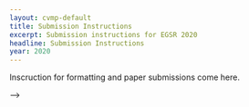```yaml
---
layout: cvmp-default
title: Submission Instructions
excerpt: Submission instructions for EGSR 2020
headline: Submission Instructions
year: 2020
---
```


<!-- ### Paper submission -->
Inscruction for formatting and paper submissions come here.
<!--
CVMP 2019 offers the opportunity to showcase your work through submission of Full (up to 10 pages) and Short (1 page) papers.

All submissions should be made via the CVMP 2019 submission site:\\
<https://cmt3.research.microsoft.com/CVMP2019>

Authors should upload a PDF file of no more than 20 MB containing their paper for review. Full papers submissions may optionally include supplementary materials in a single ZIP file of no more than 100 MB (for example, videos or PDFs of additional results).

### Instructions for authors of full papers

Full formatting instructions and LaTeX templates are available here:\\
<https://www.siggraph.org/learn/instructions-authors>

To set up the LaTeX template for anonymous submission, assign the “**sigconf**” style in the document class as follows:

```
\documentclass[sigconf,review,anonymous]{acmart}
```

Additionally, please set the conference details in the template as follows:

```
%Conference
\acmConference[CVMP 2019]{the 16th ACM SIGGRAPH European Conference
Visual Media Production}{Dec.\ 17--18}{London, UK}
\acmYear{2019}
\copyrightyear{2019}
\setcopyright{none}
```

Full papers should be of no more than 10 pages.

### Instructions for authors of short papers and demos

Authors of accepted short papers should prepare their **one-page paper** using the LaTeX style files available to download here:

[CVMP Short Paper and Demos LaTeX template (1.1 MB)]({{ site.url }}/files/2019/latex_CVMP_short_2019.zip)

Authors of demos should use the same format as short papers, describing their demo and its novelty.
-->
-->